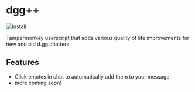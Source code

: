 # dgg++
[![Install](https://raw.github.com/jerone/UserScripts/master/_resources/Install-button.png)](https://github.com/LeviOP/dgg-emotes/raw/main/better-dgg-latest.user.js)

Tampermonkey userscript that adds various quality of life improvements for new and old d.gg chatters

## Features
* Click emotes in chat to automatically add them to your message 
* more coming soon!
